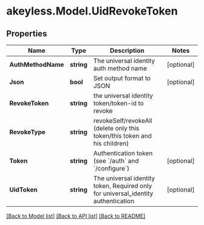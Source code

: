 # akeyless.Model.UidRevokeToken

## Properties

Name | Type | Description | Notes
------------ | ------------- | ------------- | -------------
**AuthMethodName** | **string** | The universal identity auth method name | [optional] 
**Json** | **bool** | Set output format to JSON | [optional] 
**RevokeToken** | **string** | the universal identity token/token-id to revoke | 
**RevokeType** | **string** | revokeSelf/revokeAll (delete only this token/this token and his children) | 
**Token** | **string** | Authentication token (see &#x60;/auth&#x60; and &#x60;/configure&#x60;) | [optional] 
**UidToken** | **string** | The universal identity token, Required only for universal_identity authentication | [optional] 

[[Back to Model list]](../README.md#documentation-for-models) [[Back to API list]](../README.md#documentation-for-api-endpoints) [[Back to README]](../README.md)

